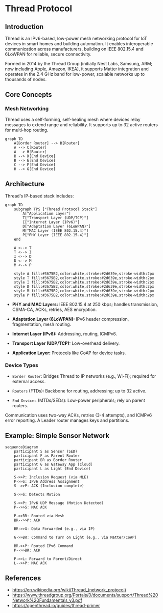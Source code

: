 # Thread Protocol

## Introduction

Thread is an IPv6-based, low-power mesh networking protocol for IoT devices in smart homes and building automation. It enables interoperable communication across manufacturers, building on IEEE 802.15.4 and 6LoWPAN for reliable, secure connectivity.

Formed in 2014 by the Thread Group (initially Nest Labs, Samsung, ARM; now including Apple, Amazon, IKEA), it supports Matter integration and operates in the 2.4 GHz band for low-power, scalable networks up to thousands of nodes.

## Core Concepts

### Mesh Networking

Thread uses a self-forming, self-healing mesh where devices relay messages to extend range and reliability. It supports up to 32 active routers for multi-hop routing.

```mermaid
graph TD
    A[Border Router] --> B[Router]
    A --> C[Router]
    A --> H[Router]
    B --> D[End Device]
    B --> E[End Device]
    C --> F[End Device]
    H --> G[End Device]
```

## Architecture

Thread's IP-based stack includes:

```mermaid
graph TD
    subgraph TPS ["Thread Protocol Stack"]
        A["Application Layer"]
        T["Transport Layer (UDP/TCP)"]
        I["Internet Layer (IPv6)"]
        D["Adaptation Layer (6LoWPAN)"]
        M["MAC Layer (IEEE 802.15.4)"]
        P["PHY Layer (IEEE 802.15.4)"]
    end

    A <--> T
    T <--> I
    I <--> D
    D <--> M
    M <--> P

    style A fill:#3675B2,color:white,stroke:#2d639e,stroke-width:2px
    style T fill:#3675B2,color:white,stroke:#2d639e,stroke-width:2px
    style I fill:#3675B2,color:white,stroke:#2d639e,stroke-width:2px
    style D fill:#3675B2,color:white,stroke:#2d639e,stroke-width:2px
    style M fill:#3675B2,color:white,stroke:#2d639e,stroke-width:2px
    style P fill:#3675B2,color:white,stroke:#2d639e,stroke-width:2px
```

-   **PHY and MAC Layers:** IEEE 802.15.4 at 250 kbps; handles transmission, CSMA-CA, ACKs, retries, AES encryption.

-   **Adaptation Layer (6LoWPAN):** IPv6 header compression, fragmentation, mesh routing.

-   **Internet Layer (IPv6):** Addressing, routing, ICMPv6.

-   **Transport Layer (UDP/TCP):** Low-overhead delivery.

-   **Application Layer:** Protocols like CoAP for device tasks.

### Device Types

-   `Border Router`: Bridges Thread to IP networks (e.g., Wi-Fi); required for external access.

-   `Routers` (FTDs): Backbone for routing, addressing; up to 32 active.

-   `End Devices` (MTDs/SEDs): Low-power peripherals; rely on parent routers.

Communication uses two-way ACKs, retries (3-4 attempts), and ICMPv6 error reporting. A Leader router manages keys and partitions.

## Example: Simple Sensor Network

```mermaid
sequenceDiagram
    participant S as Sensor (SED)
    participant P as Parent Router
    participant BR as Border Router
    participant G as Gateway App (Cloud)
    participant L as Light (End Device)

    S->>P: Inclusion Request (via MLE)
    P->>S: IPv6 Address Assignment
    S-->>P: ACK (Inclusion complete)

    S->>S: Detects Motion

    S->>P: IPv6 UDP Message (Motion Detected)
    P-->>S: MAC ACK

    P->>BR: Routed via Mesh
    BR-->>P: ACK

    BR->>G: Data Forwarded (e.g., via IP)

    G->>BR: Command to Turn on Light (e.g., via Matter/CoAP)

    BR->>P: Routed IPv6 Command
    P-->>BR: ACK

    P->>L: Forward to Parent/Direct
    L-->>P: MAC ACK
```

## References

-   https://en.wikipedia.org/wiki/Thread_(network_protocol)
-   https://www.threadgroup.org/Portals/0/documents/support/Thread%20Network%20Fundamentals_v3.pdf
-   https://openthread.io/guides/thread-primer
